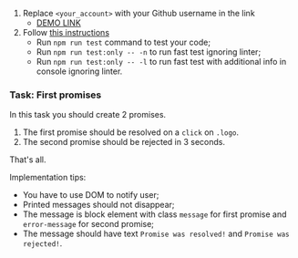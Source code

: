 1. Replace `<your_account>` with your Github username in the link
    - [DEMO LINK](https://<your_account>.github.io/js_promise_basic_DOM/)
2. Follow [this instructions](https://mate-academy.github.io/layout_task-guideline/)
    - Run `npm run test` command to test your code;
    - Run `npm run test:only -- -n` to run fast test ignoring linter;
    - Run `npm run test:only -- -l` to run fast test with additional info in console ignoring linter.

### Task: First promises

In this task you should create 2 promises.
1. The first promise should be resolved on a `click` on `.logo`.
2. The second promise should be rejected in 3 seconds.

That's all.

Implementation tips:
- You have to use DOM to notify user;
- Printed messages should not disappear;
- The message is block element with class `message` for first promise and `error-message` for second promise; 
- The message should have text `Promise was resolved!` and `Promise was rejected!`.
